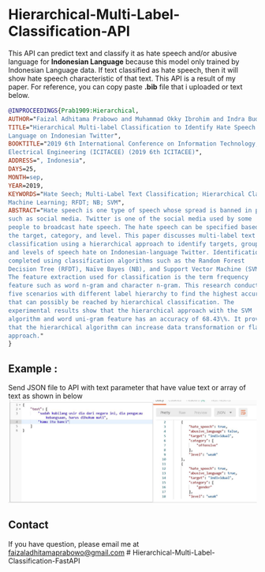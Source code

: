 # Hierarchical-Multi-Label-Classification-API

This API can predict text and classify it as hate speech and/or abusive language for **Indonesian Language** because this model only trained by Indonesian Language data. If text classified as hate speech, then it will show hate speech characteristic of that text.
This API is a result of my paper. For reference, you can copy paste **.bib** file that i uploaded or text below.

```bib
@INPROCEEDINGS{Prab1909:Hierarchical,
AUTHOR="Faizal Adhitama Prabowo and Muhammad Okky Ibrohim and Indra Budi",
TITLE="Hierarchical Multi-label Classification to Identify Hate Speech and Abusive
Language on Indonesian Twitter",
BOOKTITLE="2019 6th International Conference on Information Technology, Computer and
Electrical Engineering (ICITACEE) (2019 6th ICITACEE)",
ADDRESS=", Indonesia",
DAYS=25,
MONTH=sep,
YEAR=2019,
KEYWORDS="Hate Seech; Multi-Label Text Classification; Hierarchical Classification;
Machine Learning; RFDT; NB; SVM",
ABSTRACT="Hate speech is one type of speech whose spread is banned in public spaces
such as social media. Twitter is one of the social media used by some
people to broadcast hate speech. The hate speech can be specified based on
the target, category, and level. This paper discusses multi-label text
classification using a hierarchical approach to identify targets, groups,
and levels of speech hate on Indonesian-language Twitter. Identification is
completed using classification algorithms such as the Random Forest
Decision Tree (RFDT), Naïve Bayes (NB), and Support Vector Machine (SVM).
The feature extraction used for classification is the term frequency
feature such as word n-gram and character n-gram. This research conducted
five scenarios with different label hierarchy to find the highest accuracy
that can possibly be reached by hierarchical classification. The
experimental results show that the hierarchical approach with the SVM
algorithm and word uni-gram feature has an accuracy of 68.43\%. It proved
that the hierarchical algorithm can increase data transformation or flat
approach."
}
```

## Example :
Send JSON file to API with text parameter that have value text or array of text as shown in below 
![alt text](https://raw.githubusercontent.com/faizaladhitama/Hierarchical-Multi-Label-Classification-API/master/Capture.JPG "Example")

## Contact
If you have question, please email me at faizaladhitamaprabowo@gmail.com
#   H i e r a r c h i c a l - M u l t i - L a b e l - C l a s s i f i c a t i o n - F a s t A P I 
 
 